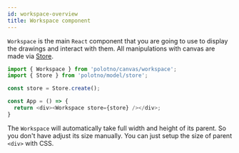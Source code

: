 ```yaml
---
id: workspace-overview
title: Workspace component
---
```


`Workspace` is the main `React` component that you are going to use to display the drawings and interact with them. All manipulations with canvas are made via [Store](/docs/store-overview).


```js
import { Workspace } from 'polotno/canvas/workspace';
import { Store } from 'polotno/model/store';

const store = Store.create();

const App = () => {
  return <div><Workspace store={store} /></div>;
}
```


The `Workspace` will automatically take full width and height of its parent. So you don't have adjust its size manually. You can just setup the size of parent `<div>` with CSS.